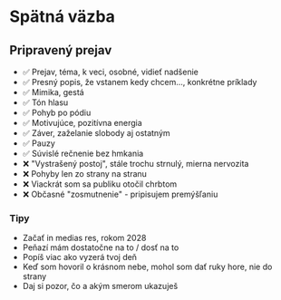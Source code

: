# Spätná väzba

## Pripravený prejav
- ✅ Prejav, téma, k veci, osobné, vidieť nadšenie
- ✅ Presný popis, že vstanem kedy chcem..., konkrétne príklady
- ✅ Mimika, gestá
- ✅ Tón hlasu
- ✅ Pohyb po pódiu
- ✅ Motivujúce, pozitívna energia
- ✅ Záver, zaželanie slobody aj ostatným
- ✅ Pauzy
- ✅ Súvislé rečnenie bez hmkania
- ❌ "Vystrašený postoj", stále trochu strnulý, mierna nervozita
- ❌ Pohyby len zo strany na stranu
- ❌ Viackrát som sa publiku otočil chrbtom
- ❌ Občasné "zosmutnenie" - pripisujem premýšľaniu

### Tipy
- Začať in medias res, rokom 2028
- Peňazí mám dostatočne na to / dosť na to
- Popíš viac ako vyzerá tvoj deň
- Keď som hovoril o krásnom nebe, mohol som dať ruky hore, nie do strany
- Daj si pozor, čo a akým smerom ukazuješ